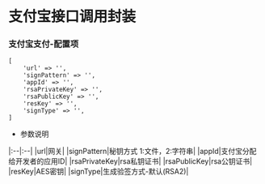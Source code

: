 # 支付宝接口调用封装

### 支付宝支付-配置项

~~~
[
    'url' => '',
    'signPattern' => '',
    'appId' => '',
    'rsaPrivateKey' => '',
    'rsaPublicKey' => '',
    'resKey' => '',
    'signType' => '',
]
~~~

- 参数说明

|:--|:--|
|url|网关|
|signPattern|秘钥方式 1:文件，2:字符串|
|appId|支付宝分配给开发者的应用ID|
|rsaPrivateKey|rsa私钥证书|
|rsaPublicKey|rsa公钥证书|
|resKey|AES密钥|
|signType|生成验签方式-默认(RSA2)|
